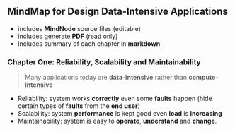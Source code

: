 

## MindMap for Design Data-Intensive Applications

- includes **MindNode** source files (editable)
- includes generate **PDF** (read only)
- includes summary of each chapter in **markdown**

### Chapter One: Reliability, Scalability and Maintainability
> Many applications today are **data-intensive** rather than **compute-intensive**


- Reliability: system works **correctly** even some **faults** happen (hide certain types of **faults** from the **end user**) 
- Scalability: system **performance** is kept good even **load** is **increasing**
- Maintainability: system is easy to **operate**, **understand** and **change**.